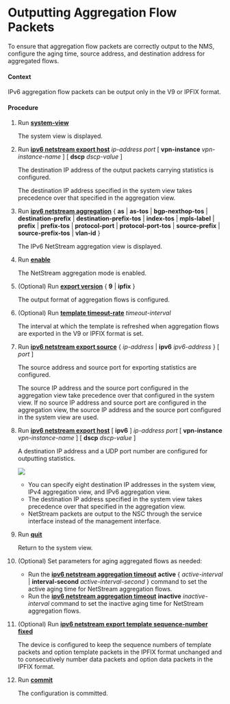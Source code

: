 Outputting Aggregation Flow Packets
===================================

To ensure that aggregation flow packets are correctly output to the NMS, configure the aging time, source address, and destination address for aggregated flows.

#### Context

IPv6 aggregation flow packets can be output only in the V9 or IPFIX format.


#### Procedure

1. Run [**system-view**](cmdqueryname=system-view)
   
   
   
   The system view is displayed.
2. Run [**ipv6 netstream export host**](cmdqueryname=ipv6+netstream+export+host) *ip-address* *port* [ **vpn-instance** *vpn-instance-name* ] [ **dscp** *dscp-value* ]
   
   
   
   The destination IP address of the output packets carrying statistics is configured.
   
   
   
   The destination IP address specified in the system view takes precedence over that specified in the aggregation view.
3. Run [**ipv6 netstream aggregation**](cmdqueryname=ipv6+netstream+aggregation) { **as** | **as-tos** | **bgp-nexthop-tos** | **destination-prefix** | **destination-prefix-tos** | **index-tos** | **mpls-label** | **prefix** | **prefix-tos** | **protocol-port** | **protocol-port-tos** | **source-prefix** | **source-prefix-tos** | **vlan-id** }
   
   
   
   The IPv6 NetStream aggregation view is displayed.
4. Run [**enable**](cmdqueryname=enable)
   
   
   
   The NetStream aggregation mode is enabled.
5. (Optional) Run [**export version**](cmdqueryname=export+version) { **9** | **ipfix** }
   
   
   
   The output format of aggregation flows is configured.
6. (Optional) Run [**template timeout-rate**](cmdqueryname=template+timeout-rate) *timeout-interval*
   
   
   
   The interval at which the template is refreshed when aggregation flows are exported in the V9 or IPFIX format is set.
7. Run [**ipv6 netstream export source**](cmdqueryname=ipv6+netstream+export+source) { *ip-address* | **ipv6** *ipv6-address* } [ *port* ]
   
   
   
   The source address and source port for exporting statistics are configured.
   
   
   
   The source IP address and the source port configured in the aggregation view take precedence over that configured in the system view. If no source IP address and source port are configured in the aggregation view, the source IP address and the source port configured in the system view are used.
8. Run [**ipv6 netstream export host**](cmdqueryname=ipv6+netstream+export+host) [ **ipv6** ] *ip-address* *port* [ **vpn-instance** *vpn-instance-name* ] [ **dscp** *dscp-value* ]
   
   
   
   A destination IP address and a UDP port number are configured for outputting statistics.
   
   
   
   ![](../../../../public_sys-resources/note_3.0-en-us.png) 
   * You can specify eight destination IP addresses in the system view, IPv4 aggregation view, and IPv6 aggregation view.
   * The destination IP address specified in the system view takes precedence over that specified in the aggregation view.
   * NetStream packets are output to the NSC through the service interface instead of the management interface.
9. Run [**quit**](cmdqueryname=quit)
   
   
   
   Return to the system view.
10. (Optional) Set parameters for aging aggregated flows as needed:
    
    
    * Run the [**ipv6 netstream aggregation timeout**](cmdqueryname=ipv6+netstream+aggregation+timeout) **active** { *active-interval* | **interval-second** *active-interval-second* } command to set the active aging time for NetStream aggregation flows.
    * Run the [**ipv6 netstream aggregation timeout**](cmdqueryname=ipv6+netstream+aggregation+timeout) **inactive** *inactive-interval* command to set the inactive aging time for NetStream aggregation flows.
11. (Optional) Run [**ipv6 netstream export template sequence-number fixed**](cmdqueryname=ipv6+netstream+export+template+sequence-number+fixed)
    
    
    
    The device is configured to keep the sequence numbers of template packets and option template packets in the IPFIX format unchanged and to consecutively number data packets and option data packets in the IPFIX format.
12. Run [**commit**](cmdqueryname=commit)
    
    
    
    The configuration is committed.